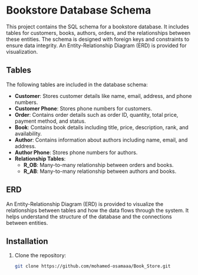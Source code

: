 # Bookstore Database Schema

This project contains the SQL schema for a bookstore database. It includes tables for customers, books, authors, orders, and the relationships between these entities. The schema is designed with foreign keys and constraints to ensure data integrity. An Entity-Relationship Diagram (ERD) is provided for visualization.

## Tables

The following tables are included in the database schema:

- **Customer**: Stores customer details like name, email, address, and phone numbers.
- **Customer Phone**: Stores phone numbers for customers.
- **Order**: Contains order details such as order ID, quantity, total price, payment method, and status.
- **Book**: Contains book details including title, price, description, rank, and availability.
- **Author**: Contains information about authors including name, email, and address.
- **Author Phone**: Stores phone numbers for authors.
- **Relationship Tables**:
  - **R_OB**: Many-to-many relationship between orders and books.
  - **R_AB**: Many-to-many relationship between authors and books.

## ERD

An Entity-Relationship Diagram (ERD) is provided to visualize the relationships between tables and how the data flows through the system. It helps understand the structure of the database and the connections between entities.

## Installation

1. Clone the repository:
   ```bash
   git clone https://github.com/mohamed-osamaaa/Book_Store.git
